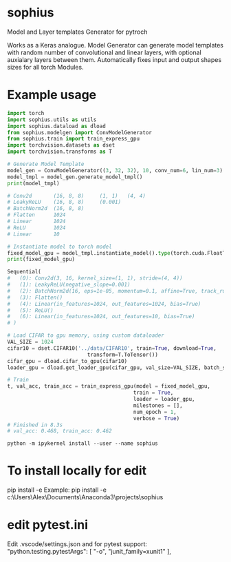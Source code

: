 # sophius
 Model and Layer templates Generator for pytroch

 Works as a Keras analogue. Model Generator can generate model templates with random number
 of convolutional and linear layers, with optional auxialary layers between them. Automatically
 fixes input and output shapes sizes for all torch Modules. 

 # Example usage

 ```python
import torch
import sophius.utils as utils
import sophius.dataload as dload
from sophius.modelgen import ConvModelGenerator
from sophius.train import train_express_gpu
import torchvision.datasets as dset
import torchvision.transforms as T

# Generate Model Template
model_gen = ConvModelGenerator((3, 32, 32), 10, conv_num=6, lin_num=3)
model_tmpl = model_gen.generate_model_tmpl()
print(model_tmpl)

# Conv2d       (16, 8, 8)     (1, 1)   (4, 4)  
# LeakyReLU    (16, 8, 8)     (0.001) 
# BatchNorm2d  (16, 8, 8)    
# Flatten      1024          
# Linear       1024          
# ReLU         1024          
# Linear       10

# Instantiate model to torch model
fixed_model_gpu = model_tmpl.instantiate_model().type(torch.cuda.FloatTensor)
print(fixed_model_gpu)

Sequential(
#   (0): Conv2d(3, 16, kernel_size=(1, 1), stride=(4, 4))
#   (1): LeakyReLU(negative_slope=0.001)
#   (2): BatchNorm2d(16, eps=1e-05, momentum=0.1, affine=True, track_running_stats=True)
#   (3): Flatten()
#   (4): Linear(in_features=1024, out_features=1024, bias=True)
#   (5): ReLU()
#   (6): Linear(in_features=1024, out_features=10, bias=True)
# )

# Load CIFAR to gpu memory, using custom dataloader
VAL_SIZE = 1024
cifar10 = dset.CIFAR10('../data/CIFAR10', train=True, download=True,
                           transform=T.ToTensor())
cifar_gpu = dload.cifar_to_gpu(cifar10)
loader_gpu = dload.get_loader_gpu(cifar_gpu, val_size=VAL_SIZE, batch_size=1024)

# Train
t, val_acc, train_acc = train_express_gpu(model = fixed_model_gpu,
                                          train = True,
                                          loader = loader_gpu,
                                          milestones = [],
                                          num_epoch = 1,
                                          verbose = True)
# Finished in 8.3s 
# val_acc: 0.468, train_acc: 0.462
```


```
python -m ipykernel install --user --name sophius
```

 # To install locally for edit
 pip install -e <local sophius folder>
 Example: 
 pip install -e c:\Users\Alex\Documents\Anaconda3\projects\sophius

# edit pytest.ini
Edit .vscode/settings.json and for pytest support:
    "python.testing.pytestArgs": [
        "-o", "junit_family=xunit1"
    ],
